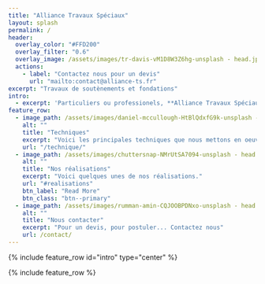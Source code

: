 ```yaml
---
title: "Alliance Travaux Spéciaux"
layout: splash
permalink: /
header:
  overlay_color: "#FFD200"
  overlay_filter: "0.6"
  overlay_image: /assets/images/tr-davis-vM1D8W3Z6hg-unsplash - head.jpg
  actions:
    - label: "Contactez nous pour un devis"
      url: "mailto:contact@alliance-ts.fr"
excerpt: "Travaux de soutènements et fondations"
intro: 
  - excerpt: 'Particuliers ou professionels, **Alliance Travaux Spéciaux**, réalise vos travaux de soutènements et de fondations.'
feature_row:
  - image_path: /assets/images/daniel-mccullough-HtBlQdxfG9k-unsplash - head.jpg
    alt: ""
    title: "Techniques"
    excerpt: "Voici les principales techniques que nous mettons en oeuvre."
    url: "/technique/"
  - image_path: /assets/images/chuttersnap-NMrUtSA7094-unsplash - head.jpg
    alt: ""
    title: "Nos réalisations"
    excerpt: "Voici quelques unes de nos réalisations."
    url: "#realisations"
    btn_label: "Read More"
    btn_class: "btn--primary"
  - image_path: /assets/images/rumman-amin-CQJOOBPDNxo-unsplash - head.jpg
    alt: ""
    title: "Nous contacter"
    excerpt: "Pour un devis, pour postuler... Contactez nous"
    url: /contact/
---
```


{% include feature_row id="intro" type="center" %}

{% include feature_row %}
